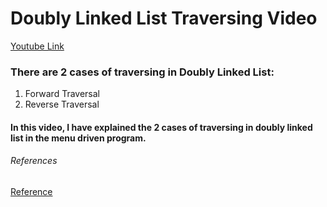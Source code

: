 # Doubly Linked List Traversing Video
[Youtube Link](https://youtu.be/z-J7n6O5up4)
### There are 2 cases of traversing in Doubly Linked List:
1. Forward Traversal
2. Reverse Traversal

#### In this video, I have explained the 2 cases of traversing in doubly linked list in the menu driven program.

###### References   
[Reference](https://www.javatpoint.com/traversing-in-doubly-linked-list)